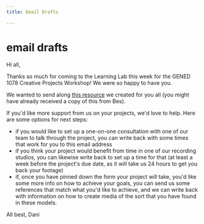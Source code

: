 ```yaml
---
title: Email Drafts

---
```


# email drafts

Hi all,

Thanks so much for coming to the Learning Lab this week for the GENED 1078 Creative Projects Workshop! We were so happy to have you. 

We wanted to send along [this resource](https://hackmd.io/3ugmF3oJQdyoXtplISDMCQ?view) we created for you all (you might have already received a copy of this from Bes).


If you'd like more support from us on your projects, we'd love to help. Here are some options for next steps:
- if you would like to set up a one-on-one consultation with one of our team to talk through the project, you can write back with some times that work for you to this email address
- if you think your project would benefit from time in one of our recording studios, you can likewise write back to set up a time for that (at least a week before the project's due date, as it will take us 24 hours to get you back your footage)
- if, once you have pinned down the form your project will take, you'd like some more info on how to achieve your goals, you can send us some references that match what you'd like to achieve, and we can write back with information on how to create media of the sort that you have found in these models.

All best,
Dani

